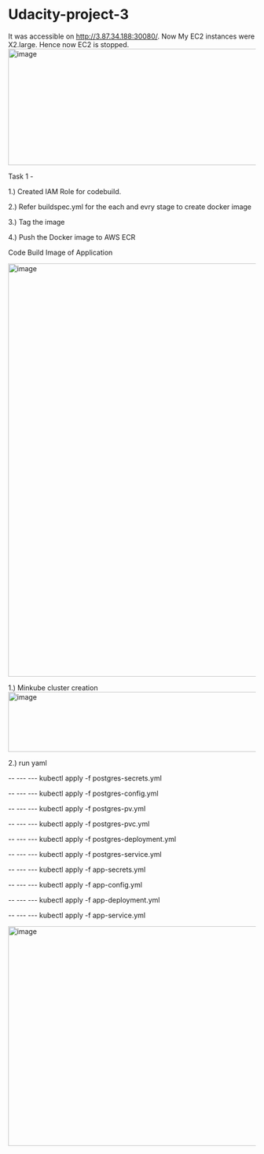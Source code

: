 # Udacity-project-3

It was accessible on http://3.87.34.188:30080/. Now My EC2 instances were X2.large. Hence now EC2 is stopped.
<img width="976" height="237" alt="image" src="https://github.com/user-attachments/assets/d68544a8-2b9d-4ab4-970d-45a8ad4f6c6b" />

Task 1 -

1.) Created IAM Role for codebuild.

2.) Refer buildspec.yml for the each and evry stage to create docker image

3.) Tag the image

4.) Push the Docker image to AWS ECR

Code Build Image of Application

<img width="1897" height="841" alt="image" src="https://github.com/user-attachments/assets/dada01bc-e3a0-40f2-ae2f-a82d9b6e8883" />

1.) Minkube cluster creation
<img width="867" height="122" alt="image" src="https://github.com/user-attachments/assets/6ccc13a9-1ecf-4449-afee-2d8b830913a9" />

2.) run yaml

-- --- --- kubectl apply -f postgres-secrets.yml

-- --- --- kubectl apply -f postgres-config.yml

-- --- --- kubectl apply -f postgres-pv.yml

-- --- --- kubectl apply -f postgres-pvc.yml

-- --- --- kubectl apply -f postgres-deployment.yml

-- --- --- kubectl apply -f postgres-service.yml

-- --- --- kubectl apply -f app-secrets.yml

-- --- --- kubectl apply -f app-config.yml

-- --- --- kubectl apply -f app-deployment.yml

-- --- --- kubectl apply -f app-service.yml

<img width="751" height="447" alt="image" src="https://github.com/user-attachments/assets/260b091f-c543-4fef-830b-df2a69ddb291" />




